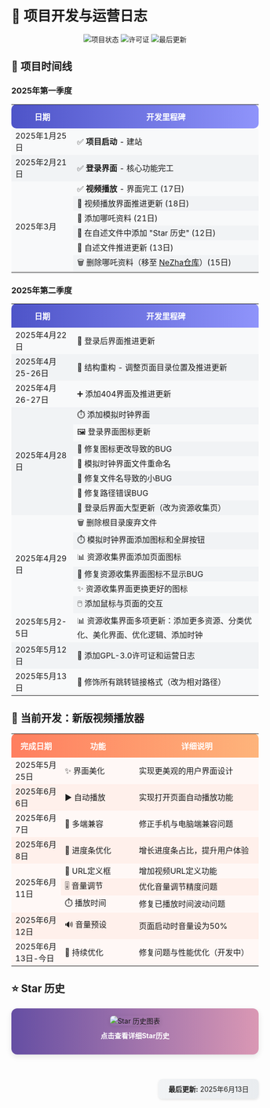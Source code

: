 # 🚀 项目开发与运营日志

<div align="center">
  <img src="https://img.shields.io/badge/项目状态-活跃中-success?style=flat-square&logo=github" alt="项目状态">
  <img src="https://img.shields.io/badge/许可证-GPL--3.0-blue?style=flat-square&logo=gnu" alt="许可证">
  <img src="https://img.shields.io/badge/最后更新-2025年6月13日-brightgreen?style=flat-square&logo=calendar" alt="最后更新">
</div>

## 📅 项目时间线

### 2025年第一季度

<table>
  <tr style="background: linear-gradient(to right, #4e54c8, #8f94fb); color: white; border-radius: 10px;">
    <th width="25%" style="padding: 12px; border-top-left-radius: 10px; border-bottom-left-radius: 10px;">日期</th>
    <th width="75%" style="padding: 12px; border-top-right-radius: 10px; border-bottom-right-radius: 10px;">开发里程碑</th>
  </tr>
  <tr style="background: #f8f9fa;">
    <td>2025年1月25日</td>
    <td>✅ <strong>项目启动</strong> - 建站</td>
  </tr>
  <tr style="background: #f1f3f5;">
    <td>2025年2月21日</td>
    <td>✅ <strong>登录界面</strong> - 核心功能完工</td>
  </tr>
  <tr style="background: #f8f9fa;">
    <td rowspan="6">2025年3月</td>
    <td>✅ <strong>视频播放</strong> - 界面完工 (17日)</td>
  </tr>
  <tr style="background: #f1f3f5;">
    <td>🔄 视频播放界面推进更新 (18日)</td>
  </tr>
  <tr style="background: #f8f9fa;">
    <td>📁 添加哪吒资料 (21日)</td>
  </tr>
  <tr style="background: #f1f3f5;">
    <td>📝 在自述文件中添加 "Star 历史" (12日)</td>
  </tr>
  <tr style="background: #f8f9fa;">
    <td>🔧 自述文件推进更新 (13日)</td>
  </tr>
  <tr style="background: #f1f3f5;">
    <td>🗑️ 删除哪吒资料（移至 <a href="https://github.com/Zmh20121211/NeZha">NeZha仓库</a>）(15日)</td>
  </tr>
</table>

### 2025年第二季度

<table>
  <tr style="background: linear-gradient(to right, #4e54c8, #8f94fb); color: white;">
    <th width="25%" style="padding: 12px; border-top-left-radius: 10px;">日期</th>
    <th width="75%" style="padding: 12px; border-top-right-radius: 10px;">开发里程碑</th>
  </tr>
  <tr style="background: #f8f9fa;">
    <td>2025年4月22日</td>
    <td>🔄 登录后界面推进更新</td>
  </tr>
  <tr style="background: #f1f3f5;">
    <td>2025年4月25-26日</td>
    <td>🔄 结构重构 - 调整页面目录位置及推进更新</td>
  </tr>
  <tr style="background: #f8f9fa;">
    <td>2025年4月26-27日</td>
    <td>➕ 添加404界面及推进更新</td>
  </tr>
  <tr style="background: #f1f3f5;">
    <td rowspan="7">2025年4月28日</td>
    <td>⏱️ 添加模拟时钟界面</td>
  </tr>
  <tr style="background: #f8f9fa;">
    <td>🖼️ 登录界面图标更新</td>
  </tr>
  <tr style="background: #f1f3f5;">
    <td>🐞 修复图标更改导致的BUG</td>
  </tr>
  <tr style="background: #f8f9fa;">
    <td>📁 模拟时钟界面文件重命名</td>
  </tr>
  <tr style="background: #f1f3f5;">
    <td>🐞 修复文件名导致的小BUG</td>
  </tr>
  <tr style="background: #f8f9fa;">
    <td>🐞 修复路径错误BUG</td>
  </tr>
  <tr style="background: #f1f3f5;">
    <td>🔄 登录后界面大型更新（改为资源收集页）</td>
  </tr>
  <tr style="background: #f8f9fa;">
    <td rowspan="6">2025年4月29日</td>
    <td>🗑️ 删除根目录废弃文件</td>
  </tr>
  <tr style="background: #f1f3f5;">
    <td>⏱️ 模拟时钟界面添加图标和全屏按钮</td>
  </tr>
  <tr style="background: #f8f9fa;">
    <td>📊 资源收集界面添加页面图标</td>
  </tr>
  <tr style="background: #f1f3f5;">
    <td>🐞 修复资源收集界面图标不显示BUG</td>
  </tr>
  <tr style="background: #f8f9fa;">
    <td>✨ 资源收集界面更换更好的图标</td>
  </tr>
  <tr style="background: #f1f3f5;">
    <td>🖱️ 添加鼠标与页面的交互</td>
  </tr>
  <tr style="background: #f8f9fa;">
    <td>2025年5月2-5日</td>
    <td>📊 资源收集界面多项更新：添加更多资源、分类优化、美化界面、优化逻辑、添加时钟</td>
  </tr>
  <tr style="background: #f1f3f5;">
    <td>2025年5月12日</td>
    <td>📜 添加GPL-3.0许可证和运营日志</td>
  </tr>
  <tr style="background: #f8f9fa; border-bottom-left-radius: 10px; border-bottom-right-radius: 10px;">
    <td>2025年5月13日</td>
    <td>🔗 修饰所有跳转链接格式（改为相对路径）</td>
  </tr>
</table>

## 🚧 当前开发：新版视频播放器

<table>
  <tr style="background: linear-gradient(to right, #ff7e5f, #feb47b); color: white;">
    <th width="20%" style="padding: 12px; border-top-left-radius: 10px;">完成日期</th>
    <th width="30%" style="padding: 12px;">功能</th>
    <th width="50%" style="padding: 12px; border-top-right-radius: 10px;">详细说明</th>
  </tr>
  <tr style="background: #fff8f6;">
    <td>2025年5月25日</td>
    <td>✨ 界面美化</td>
    <td>实现更美观的用户界面设计</td>
  </tr>
  <tr style="background: #fff0eb;">
    <td>2025年6月6日</td>
    <td>▶️ 自动播放</td>
    <td>实现打开页面自动播放功能</td>
  </tr>
  <tr style="background: #fff8f6;">
    <td>2025年6月7日</td>
    <td>📱 多端兼容</td>
    <td>修正手机与电脑端兼容问题</td>
  </tr>
  <tr style="background: #fff0eb;">
    <td>2025年6月8日</td>
    <td>📏 进度条优化</td>
    <td>增长进度条占比，提升用户体验</td>
  </tr>
  <tr style="background: #fff8f6;">
    <td rowspan="3">2025年6月11日</td>
    <td>🔗 URL定义框</td>
    <td>增加视频URL定义功能</td>
  </tr>
  <tr style="background: #fff0eb;">
    <td>🎚️ 音量调节</td>
    <td>优化音量调节精度问题</td>
  </tr>
  <tr style="background: #fff8f6;">
    <td>⏱️ 播放时间</td>
    <td>修复已播放时间波动问题</td>
  </tr>
  <tr style="background: #fff0eb;">
    <td>2025年6月12日</td>
    <td>🔊 音量预设</td>
    <td>页面启动时音量设为50%</td>
  </tr>
  <tr style="background: #fff8f6; border-bottom-left-radius: 10px; border-bottom-right-radius: 10px;">
    <td>2025年6月13日-今日</td>
    <td>🔧 持续优化</td>
    <td>修复问题与性能优化（开发中）</td>
  </tr>
</table>

## ⭐ Star 历史

<div align="center" style="margin: 20px 0; padding: 15px; background: linear-gradient(to right, #654ea3, #da98b4); border-radius: 12px; box-shadow: 0 4px 12px rgba(0,0,0,0.1);">
  <a href="https://star-history.com/#Zmh20121211/21306.top&Date" style="display: block; text-decoration: none;">
    <img src="https://api.star-history.com/svg?repos=Zmh20121211/21306.top&type=Date" alt="Star 历史图表" style="border-radius: 8px; box-shadow: 0 2px 8px rgba(0,0,0,0.1); max-width: 100%;">
    <p style="color: white; margin-top: 10px; font-weight: bold;">点击查看详细Star历史</p>
  </a>
</div>

<div align="right" style="margin-top: 30px; padding: 10px 20px; background: linear-gradient(to right, #f1f3f5, #e9ecef); border-radius: 8px; display: inline-block; float: right; box-shadow: 0 2px 5px rgba(0,0,0,0.1);">
  <strong>最后更新:</strong> 2025年6月13日
</div>
